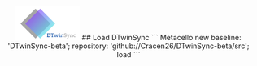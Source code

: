 <p align="center"><img alt="DTwinSync" src="logo.png" style="width: 25%; height: 25%">
## Load DTwinSync
```
Metacello new
  baseline: 'DTwinSync-beta';
  repository: 'github://Cracen26/DTwinSync-beta/src';
  load
```

